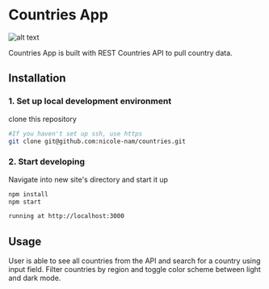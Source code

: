 # Countries App

![alt text](https://nicole-nam.github.io/portfolio/images/project-img/loop-mobile.png)

Countries App is built with REST Countries API to pull country data.

## Installation

### 1. Set up local development environment

clone this repository

```bash
#If you haven't set up ssh, use https
git clone git@github.com:nicole-nam/countries.git
```

### 2. Start developing

Navigate into new site's directory and start it up

```bash
npm install
npm start

running at http://localhost:3000
```

## Usage

User is able to see all countries from the API and search for a
country using input field. Filter countries by region and toggle
color scheme between light and dark mode.
